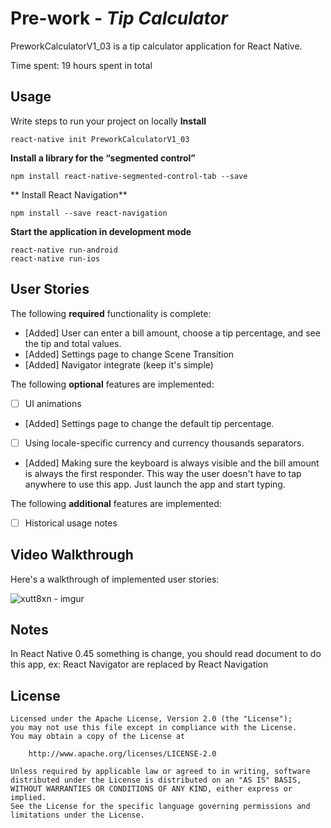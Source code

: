 # Pre-work - *Tip Calculator*

PreworkCalculatorV1_03 is a tip calculator application for React Native.

Time spent: 19 hours spent in total

## Usage 

Write steps to run your project on locally
**Install**
```
react-native init PreworkCalculatorV1_03
```
**Install a library for the “segmented control”**
```
npm install react-native-segmented-control-tab --save

```
** Install React Navigation**
```
npm install --save react-navigation
```


**Start the application in development mode**

```
react-native run-android
react-native run-ios
```

## User Stories

The following **required** functionality is complete:

* [Added]  User can enter a bill amount, choose a tip percentage, and see the tip and total values.
* [Added] Settings page to change Scene Transition 
* [Added] Navigator integrate (keep it's simple) 

The following **optional** features are implemented:
* [ ] UI animations
* [Added] Settings page to change the default tip percentage.
* [ ] Using locale-specific currency and currency thousands separators.
* [Added] Making sure the keyboard is always visible and the bill amount is always the first responder. This way the user doesn't have to tap anywhere to use this app. Just launch the app and start typing.

The following **additional** features are implemented:

- [ ] Historical usage notes
## Video Walkthrough 

Here's a walkthrough of implemented user stories:

![xutt8xn - imgur](https://cloud.githubusercontent.com/assets/17327153/26675552/9f3e5a5e-46ee-11e7-8dd7-e71d9aa83e22.gif)

## Notes

In React Native 0.45 something is change, you should read document to do this app, ex: React Navigator are replaced by React Navigation
## License

    Licensed under the Apache License, Version 2.0 (the "License");
    you may not use this file except in compliance with the License.
    You may obtain a copy of the License at

        http://www.apache.org/licenses/LICENSE-2.0

    Unless required by applicable law or agreed to in writing, software
    distributed under the License is distributed on an "AS IS" BASIS,
    WITHOUT WARRANTIES OR CONDITIONS OF ANY KIND, either express or implied.
    See the License for the specific language governing permissions and
    limitations under the License.
